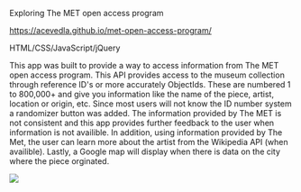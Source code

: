 Exploring The MET open access program

https://acevedla.github.io/met-open-access-program/

HTML/CSS/JavaScript/jQuery

This app was built to provide a way to access information from The MET open access program. This API provides access to the museum 
collection through reference ID's or more accurately ObjectIds. These are numbered 1 to 800,000+ and give you information like the
name of the piece, artist, location or origin, etc. Since most users will not know the ID number system a randomizer button was added.
The information provided by The MET is not consistent and this app provides further feedback to the user when information is not availible. 
In addition, using information provided by The Met, the user can learn more about the artist from the Wikipedia API (when availible). 
Lastly, a Google map will display when there is data on the city where the piece orginated.

![](images/MET.png)
